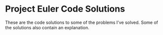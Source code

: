 # Project Euler Code Solutions

These are the code solutions to some of the problems I've solved. Some of the
solutions also contain an explanation.
